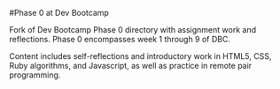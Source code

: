 #Phase 0 at Dev Bootcamp

Fork of Dev Bootcamp Phase 0 directory with assignment work and reflections. Phase 0 encompasses week 1 through 9 of DBC.

Content includes self-reflections and introductory work in HTML5, CSS, Ruby algorithms, and Javascript, as well as practice in remote pair programming.
